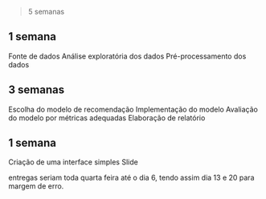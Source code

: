 > 5 semanas
## 1 semana
Fonte de dados
Análise exploratória dos dados
Pré-processamento dos dados
## 3 semanas
Escolha do modelo de recomendação
Implementação do modelo
Avaliação do modelo por métricas adequadas
Elaboração de relatório
## 1 semana
Criação de uma interface simples
Slide

entregas seriam toda quarta feira até o dia 6, tendo assim dia 13 e 20 para margem de erro.